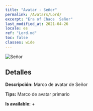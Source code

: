 ```yaml
---
title: "Avatar - Señor"
permalink: /Avatars/Lord/
excerpt: "Era of Chaos  Señor"
last_modified_at: 2021-04-26
locale: es
ref: "Lord.md"
toc: false
classes: wide
---
```

 ![Señor](/images/a/bg_head_mainView.png)

## Detalles

 **Descripción:** Marco de avatar de Señor 

 **Tips:** Marco de avatar primario 

 **Is available:**  + 

